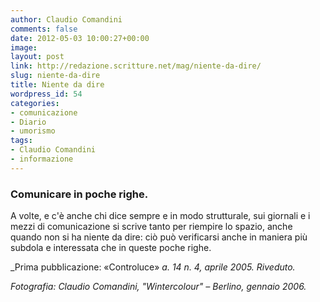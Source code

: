 ```yaml
---
author: Claudio Comandini
comments: false
date: 2012-05-03 10:00:27+00:00
image: 
layout: post
link: http://redazione.scritture.net/mag/niente-da-dire/
slug: niente-da-dire
title: Niente da dire
wordpress_id: 54
categories:
- comunicazione
- Diario
- umorismo
tags:
- Claudio Comandini
- informazione
---
```


### Comunicare in poche righe.

A volte, e c'è anche chi dice sempre e in modo strutturale, sui giornali e i mezzi di comunicazione si scrive tanto per riempire lo spazio, anche quando non si ha niente da dire: ciò può verificarsi anche in maniera più subdola e interessata che in queste poche righe.


_Prima pubblicazione: «Controluce» _a. 14 n. 4, aprile 2005. Riveduto._

_Fotografia: Claudio Comandini, "Wintercolour" – Berlino, gennaio 2006._
